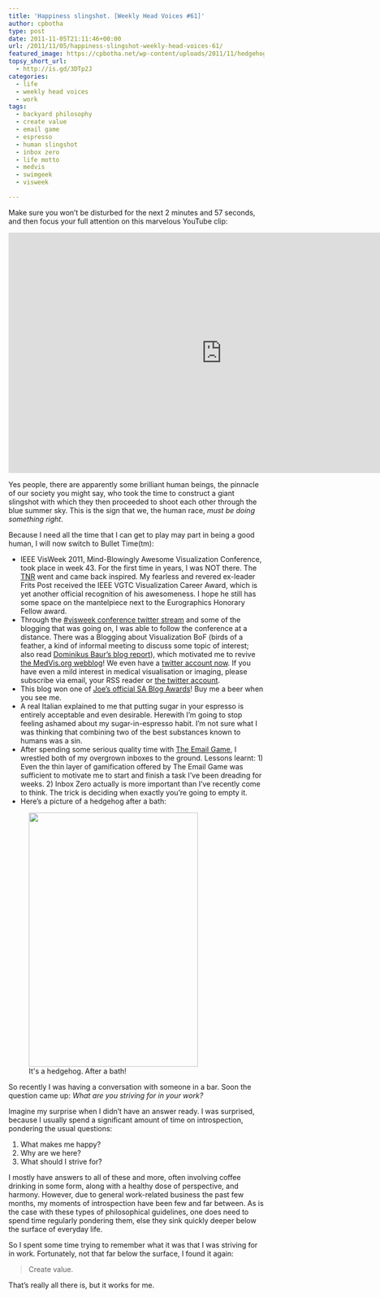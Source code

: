 ```yaml
---
title: 'Happiness slingshot. [Weekly Head Voices #61]'
author: cpbotha
type: post
date: 2011-11-05T21:11:46+00:00
url: /2011/11/05/happiness-slingshot-weekly-head-voices-61/
featured_image: https://cpbotha.net/wp-content/uploads/2011/11/hedgehog_after_a_bath-333x180.jpg
topsy_short_url:
  - http://is.gd/3DTp2J
categories:
  - life
  - weekly head voices
  - work
tags:
  - backyard philosophy
  - create value
  - email game
  - espresso
  - human slingshot
  - inbox zero
  - life motto
  - medvis
  - swimgeek
  - visweek

---
```

Make sure you won&#8217;t be disturbed for the next 2 minutes and 57 seconds, and then focus your full attention on this marvelous YouTube clip:

<div class="jetpack-video-wrapper">
  <span class="embed-youtube" style="text-align:center; display: block;"><iframe class='youtube-player' type='text/html' width='840' height='473' src='https://www.youtube.com/embed/y_wkQBDDgvI?version=3&#038;rel=1&#038;fs=1&#038;autohide=2&#038;showsearch=0&#038;showinfo=1&#038;iv_load_policy=1&#038;wmode=transparent' allowfullscreen='true' style='border:0;'></iframe></span>
</div>

Yes people, there are apparently some brilliant human beings, the pinnacle of our society you might say, who took the time to construct a giant slingshot with which they then proceeded to shoot each other through the blue summer sky. This is the sign that we, the human race, _must be doing something right_.

Because I need all the time that I can get to play may part in being a good human, I will now switch to Bullet Time(tm):

  * IEEE VisWeek 2011, Mind-Blowingly Awesome Visualization Conference, took place in week 43. For the first time in years, I was NOT there. The [TNR][1] went and came back inspired. My fearless and revered ex-leader Frits Post received the IEEE VGTC Visualization Career Award, which is yet another official recognition of his awesomeness. I hope he still has some space on the mantelpiece next to the Eurographics Honorary Fellow award.
  * Through the [#visweek conference twitter stream][2] and some of the blogging that was going on, I was able to follow the conference at a distance. There was a Blogging about Visualization BoF (birds of a feather, a kind of informal meeting to discuss some topic of interest; also read [Dominikus Baur&#8217;s blog report][3]), which motivated me to revive [the MedVis.org webblog][4]! We even have a [twitter account now][5]. If you have even a mild interest in medical visualisation or imaging, please subscribe via email, your RSS reader or [the twitter account][5].
  * This blog won one of [Joe&#8217;s official SA Blog Awards][6]! Buy me a beer when you see me.
  * A real Italian explained to me that putting sugar in your espresso is entirely acceptable and even desirable. Herewith I&#8217;m going to stop feeling ashamed about my sugar-in-espresso habit. I&#8217;m not sure what I was thinking that combining two of the best substances known to humans was a sin.
  * After spending some serious quality time with [The Email Game][7], I wrestled both of my overgrown inboxes to the ground. Lessons learnt: 1) Even the thin layer of gamification offered by The Email Game was sufficient to motivate me to start and finish a task I&#8217;ve been dreading for weeks. 2) Inbox Zero actually is more important than I&#8217;ve recently come to think. The trick is deciding when exactly you&#8217;re going to empty it.
  * Here&#8217;s a picture of a hedgehog after a bath:

<div>
  <figure style="width: 333px" class="wp-caption alignnone"><a href="http://www.flickr.com/photos/justinandelise/4234874994/"><img title="Hedgehog after a bath, found on BoingBoing." src="http://farm3.static.flickr.com/2759/4234874994_9cbf4fbf35.jpg" alt="" width="333" height="500" /></a><figcaption class="wp-caption-text">It's a hedgehog. After a bath!</figcaption></figure>
</div>

So recently I was having a conversation with someone in a bar. Soon the question came up: _What are you striving for in your work?_

Imagine my surprise when I didn&#8217;t have an answer ready. I was surprised, because I usually spend a significant amount of time on introspection, pondering the usual questions:

  1. What makes me happy?
  2. Why are we here?
  3. What should I strive for?

I mostly have answers to all of these and more, often involving coffee drinking in some form, along with a healthy dose of perspective, and harmony. However, due to general work-related business the past few months, my moments of introspection have been few and far between. As is the case with these types of philosophical guidelines, one does need to spend time regularly pondering them, else they sink quickly deeper below the surface of everyday life.

So I spent some time trying to remember what it was that I was striving for in work. Fortunately, not that far below the surface, I found it again:

> Create value.

That&#8217;s really all there is, but it works for me.

 [1]: /about/weekly-head-voices-abbreviations/ "WHV abbreviations page"
 [2]: https://twitter.com/#!/search?q=%23visweek "#visweek twitter stream"
 [3]: http://bowr.de/blog/?p=291 "Dominikus Baur's report on the visweek blogging BoF"
 [4]: http://medvis.org/ "medvis.org blog"
 [5]: https://twitter.com/#!/medvisorg "medvis.org twitter account"
 [6]: http://www.swimgeek.com/blog/2011/10/26/sa-blog-awards-2011/ "Joe's official SA blog awards"
 [7]: http://emailga.me/ "The Email Game"
